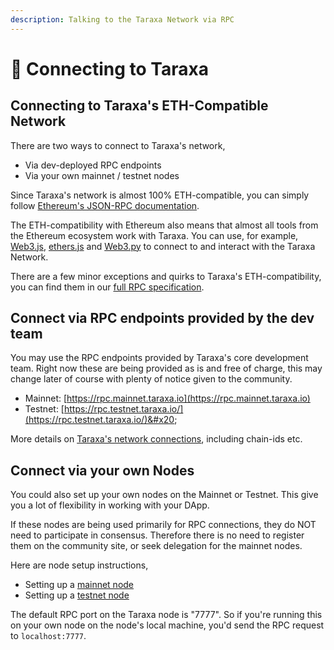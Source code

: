 ```yaml
---
description: Talking to the Taraxa Network via RPC
---
```


# 🔗 Connecting to Taraxa

## Connecting to Taraxa's ETH-Compatible Network&#x20;

There are two ways to connect to Taraxa's network,

* Via dev-deployed RPC endpoints&#x20;
* Via your own mainnet / testnet nodes

Since Taraxa's network is almost 100% ETH-compatible, you can simply follow [Ethereum's JSON-RPC documentation](https://ethereum.org/en/developers/docs/apis/json-rpc/#usage-example).&#x20;

The ETH-compatibility with Ethereum also means that almost all tools from the Ethereum ecosystem work with Taraxa. You can use, for example, [Web3.js](https://web3js.org/), [ethers.js](https://docs.ethers.io/v5/) and [Web3.py](https://web3py.readthedocs.io/en/latest/) to connect to and interact with the Taraxa Network.

There are a few minor exceptions and quirks to Taraxa's ETH-compatibility, you can find them in our [full RPC specification](taraxa-rpc-specs.md).&#x20;



## Connect via RPC endpoints provided by the dev team&#x20;

You may use the RPC endpoints provided by Taraxa's core development team. Right now these are being provided as is and free of charge, this may change later of course with plenty of notice given to the community.&#x20;

* Mainnet: [https://rpc.mainnet.taraxa.io](https://rpc.mainnet.taraxa.io)
* Testnet: [https://rpc.testnet.taraxa.io/](https://rpc.testnet.taraxa.io/)&#x20;

More details on [Taraxa's network connections](../wallet/taraxas-network-connection-details.md), including chain-ids etc.&#x20;



## Connect via your own Nodes

You could also set up your own nodes on the Mainnet or Testnet. This give you a lot of flexibility in working with your DApp.

If these nodes are being used primarily for RPC connections, they do NOT need to participate in consensus. Therefore there is no need to register them on the community site, or seek delegation for the mainnet nodes.&#x20;

Here are node setup instructions,&#x20;

* Setting up a [mainnet node](../become-a-validator/)&#x20;
* Setting up a [testnet node](../node-setup/testnet\_node\_setup/)&#x20;

The default RPC port on the Taraxa node is "7777". So if you're running this on your own node on the node's local machine, you'd send the RPC request to `localhost:7777`.&#x20;

